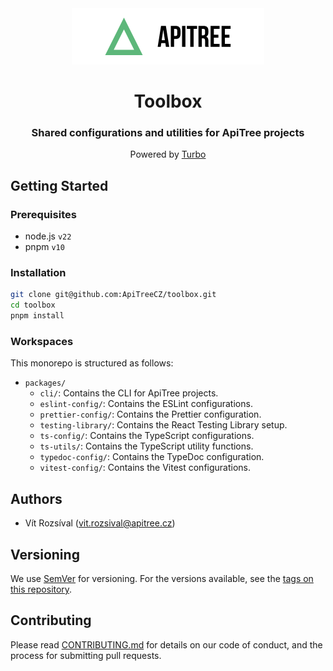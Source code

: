 <div align="center">

<a href="https://github.com/ApiTreeCZ">
<img alt="ApiTree s.r.o." src="./public/apitree-logo.png" width="308" />
</a>

# Toolbox

### Shared configurations and utilities for ApiTree projects

Powered by [Turbo](https://turbo.build/repo/docs)

</div>

## Getting Started

### Prerequisites

- node.js `v22`
- pnpm `v10`

### Installation

```bash
git clone git@github.com:ApiTreeCZ/toolbox.git
cd toolbox
pnpm install
```

### Workspaces

This monorepo is structured as follows:

- `packages/`
  - `cli/`: Contains the CLI for ApiTree projects.
  - `eslint-config/`: Contains the ESLint configurations.
  - `prettier-config/`: Contains the Prettier configuration.
  - `testing-library/`: Contains the React Testing Library setup.
  - `ts-config/`: Contains the TypeScript configurations.
  - `ts-utils/`: Contains the TypeScript utility functions.
  - `typedoc-config/`: Contains the TypeDoc configuration.
  - `vitest-config/`: Contains the Vitest configurations.

## Authors

- Vít Rozsíval ([vit.rozsival@apitree.cz](mailto:vit.rozsival@apitree.cz))

## Versioning

We use [SemVer](http://semver.org/) for versioning. For the versions available, see
the [tags on this repository](https://github.com/ApiTreeCZ/toolbox/tags).

## Contributing

Please read [CONTRIBUTING.md](./CONTRIBUTING.md) for details on our code of conduct, and the process for submitting pull
requests.
